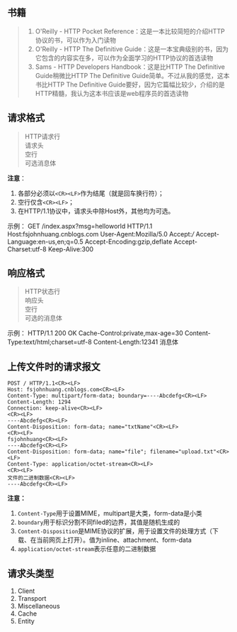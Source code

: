 ## 书籍
>1. O'Reilly - HTTP Pocket Reference：这是一本比较简短的介绍HTTP协议的书，可以作为入门读物<br/>
>2. O'Reilly - HTTP The Definitive Guide：这是一本宝典级别的书，因为它包含的内容实在多，可以作为全面学习的HTTP协议的首选读物<br/>
>3. Sams - HTTP Developers Handbook：这是比HTTP The Definitive Guide稍微比HTTP The Definitive Guide简单。不过从我的感觉，这本书比HTTP The Definitive Guide要好，因为它篇幅比较少，介绍的是HTTP精髓，我认为这本书应该是web程序员的首选读物<br/>

## 请求格式
>HTTP请求行<br/>
>请求头<br/>
>空行<br/>
>可选消息体<br/>

__注意__：<br/>
1. 各部分必须以`<CR><LF>`作为结尾（就是回车换行符）；<br/>
2. 空行仅含`<CR><LF>`；<br/>
3. 在HTTP/1.1协议中，请求头中除Host外，其他均为可选。<br/>

示例：
	GET /index.aspx?msg=helloworld HTTP/1.1<CR><LF>
	Host:fsjohnhuang.cnblogs.com<CR><LF>
	User-Agent:Mozilla/5.0<CR><LF>
	Accept:*/*<CR><LF>
	Accept-Language:en-us,en;q=0.5<CR><LF>
	Accept-Encoding:gzip,deflate<CR><LF>
	Accept-Charset:utf-8<CR><LF>
	Keep-Alive:300<CR><LF>
	<CR><LF>

## 响应格式
>HTTP状态行<br/>
>响应头<br/>
>空行<br/>
>可选的消息体<br/>

示例：
	HTTP/1.1 200 OK<CR><LF>
	Cache-Control:private,max-age=30<CR><LF>
	Content-Type:text/html;charset=utf-8<CR><LF>
	Content-Length:12341<CR><LF>
	<CR><LF>
	消息体


## 上传文件时的请求报文
	POST / HTTP/1.1<CR><LF>
	Host: fsjohnhuang.cnblogs.com<CR><LF>
	Content-Type: multipart/form-data; boundary=----Abcdefg<CR><LF>
	Content-Length: 1294
	Connection: keep-alive<CR><LF>
	<CR><LF>
	----Abcdefg<CR><LF>
	Content-Disposition: form-data; name="txtName"<CR><LF>
	<CR><LF>
	fsjohnhuang<CR><LF>
	----Abcdefg<CR><LF>
	Content-Disposition: form-data; name="file"; filename="upload.txt"<CR><LF>
	Content-Type: application/octet-stream<CR><LF>
	<CR><LF>
	文件的二进制数据<CR><LF>
	----Abcdefg<CR><LF>


__注意：__
1. `Content-Type`用于设置MIME，multipart是大类，form-data是小类
2. `boundary`用于标识分割不同filed的边界，其值是随机生成的
3. `Content-Disposition`是MIME协议的扩展，用于设置文件的处理方式（下载、在当前网页上打开）。值为inline、attachment、form-data
4. `application/octet-stream`表示任意的二进制数据


## 请求头类型
1. Client
2. Transport
3. Miscellaneous
4. Cache
5. Entity

